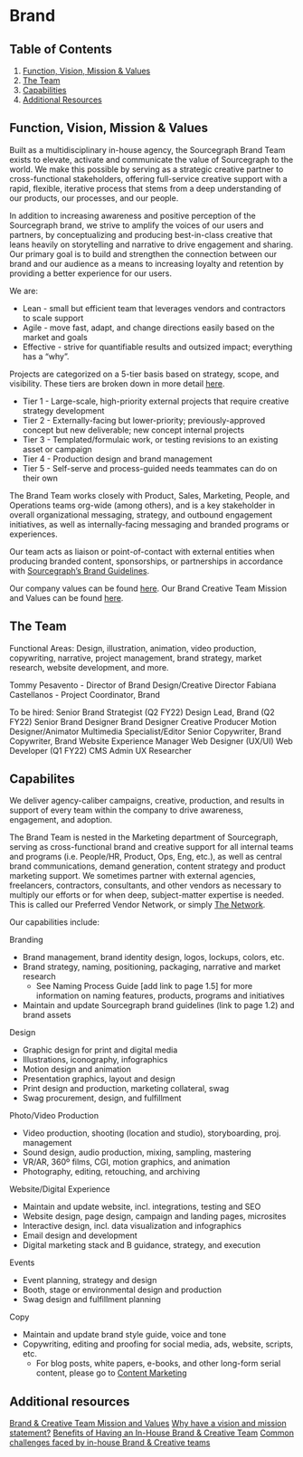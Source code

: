 # Brand

## Table of Contents
1. [Function, Vision, Mission & Values](#function,-vision,-mission-&-values)
1. [The Team](#the-team)
1. [Capabilities](#capabilities)
1. [Additional Resources](#additional-resources)

## Function, Vision, Mission & Values
Built as a multidisciplinary in-house agency, the Sourcegraph Brand Team exists to elevate, activate and communicate the value of Sourcegraph to the world. We make this possible by serving as a strategic creative partner to cross-functional stakeholders, offering full-service creative support with a rapid, flexible, iterative process that stems from a deep understanding of our products, our processes, and our people.

In addition to increasing awareness and positive perception of the Sourcegraph brand, we strive to amplify the voices of our users and partners, by conceptualizing and producing best-in-class creative that leans heavily on storytelling and narrative to drive engagement and sharing. Our primary goal is to build and strengthen the connection between our brand and our audience as a means to increasing loyalty and retention by providing a better experience for our users.

We are:
- Lean - small but efficient team that leverages vendors and contractors to scale support
- Agile - move fast, adapt, and change directions easily based on the market and goals
- Effective - strive for quantifiable results and outsized impact; everything has a “why”.

Projects are categorized on a 5-tier basis based on strategy, scope, and visibility. These tiers are broken down in more detail [here](project_tiers.md).

- Tier 1 - Large-scale, high-priority external projects that require creative strategy development
- Tier 2 - Externally-facing but lower-priority; previously-approved concept but new deliverable; new concept internal projects
- Tier 3 - Templated/formulaic work, or testing revisions to an existing asset or campaign
- Tier 4 - Production design and brand management
- Tier 5 - Self-serve and process-guided needs teammates can do on their own

The Brand Team works closely with Product, Sales, Marketing, People, and Operations teams org-wide (among others), and is a key stakeholder in overall organizational messaging, strategy, and outbound engagement initiatives, as well as internally-facing messaging and branded programs or experiences.

Our team acts as liaison or point-of-contact with external entities when producing branded content, sponsorships, or partnerships in accordance with [Sourcegraph’s Brand Guidelines](brand_guidelines.md).

Our company values can be found [here](../../company/values.md). Our Brand Creative Team Mission and Values can be found [here](brand_and_creative_team_mission_and_values.md).

## The Team
Functional Areas: Design, illustration, animation, video production, copywriting, narrative, project management, brand strategy, market research, website development, and more.

Tommy Pesavento - Director of Brand Design/Creative Director
Fabiana Castellanos - Project Coordinator, Brand 

To be hired:
Senior Brand Strategist (Q2 FY22)
Design Lead, Brand (Q2 FY22)
Senior Brand Designer 
Brand Designer
Creative Producer
Motion Designer/Animator
Multimedia Specialist/Editor
Senior Copywriter, Brand
Copywriter, Brand
Website Experience Manager
Web Designer (UX/UI)
Web Developer (Q1 FY22)
CMS Admin
UX Researcher

## Capabilites
We deliver agency-caliber campaigns, creative, production, and results in support of every team within the company to drive awareness, engagement, and adoption.

The Brand Team is nested in the Marketing department of Sourcegraph, serving as cross-functional brand and creative support for all internal teams and programs (i.e. People/HR, Product, Ops, Eng, etc.), as well as central brand communications, demand generation, content strategy and product marketing support. We sometimes partner with external agencies, freelancers, contractors, consultants, and other vendors as necessary to multiply our efforts or for when deep, subject-matter expertise is needed. This is called our Preferred Vendor Network, or simply [The Network](the_network.md).

Our capabilities include: 

Branding
- Brand management, brand identity design, logos, lockups, colors, etc.
- Brand strategy, naming, positioning, packaging, narrative and market research
	- See Naming Process Guide [add link to page 1.5] for more information on naming features, products, programs and initiatives
- Maintain and update Sourcegraph brand guidelines (link to page 1.2) and brand assets

Design
- Graphic design for print and digital media
- Illustrations, iconography, infographics
- Motion design and animation
- Presentation graphics, layout and design
- Print design and production, marketing collateral, swag
- Swag procurement, design, and fulfillment

Photo/Video Production
- Video production, shooting (location and studio), storyboarding, proj. management
- Sound design, audio production, mixing, sampling, mastering
- VR/AR, 360º films, CGI, motion graphics, and animation
- Photography, editing, retouching, and archiving

Website/Digital Experience
- Maintain and update website, incl. integrations, testing and SEO
- Website design, page design, campaign and landing pages, microsites
- Interactive design, incl. data visualization and infographics
- Email design and development
- Digital marketing stack and B guidance, strategy, and execution

Events
- Event planning, strategy and design
- Booth, stage or environmental design and production
- Swag design and fulfillment planning

Copy
- Maintain and update brand style guide, voice and tone
- Copywriting, editing and proofing for social media, ads, website, scripts, etc.
	- For blog posts, white papers, e-books, and other long-form serial content, please go to [Content Marketing](content.md)

## Additional resources
[Brand & Creative Team Mission and Values](brand_and_creative_team_mission_and_values.md)
[Why have a vision and mission statement?](sourcegraph_in-house_brand_team.md)
[Benefits of Having an In-House Brand & Creative Team](sourcegraph_in-house_brand_team.md)
[Common challenges faced by in-house Brand & Creative teams](sourcegraph_in-house_brand_team.md)
